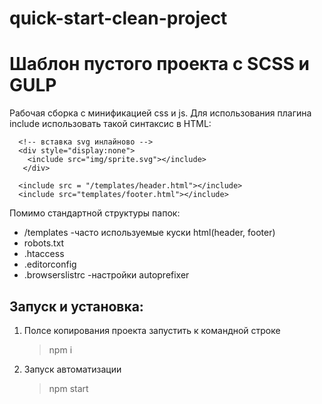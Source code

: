 # quick-start-clean-project

# Шаблон пустого проекта с SCSS и GULP

Рабочая сборка с минификацией css и js.
Для использования плагина include использовать такой синтаксис в HTML:

      <!-- вставка svg инлайново -->
      <div style="display:none">
        <include src="img/sprite.svg"></include>
       </div>

      <include src = "/templates/header.html"></include>
      <include src="templates/footer.html"></include>


  Помимо стандартной структуры папок:
  * /templates  -часто используемые куски html(header, footer)
  * robots.txt
  * .htaccess
  * .editorconfig
  * .browserslistrc -настройки autoprefixer



  ## Запуск и установка: 
1) Полсе копирования проекта запустить к командной строке
    > npm i

2) Запуск автоматизации
    > npm start

